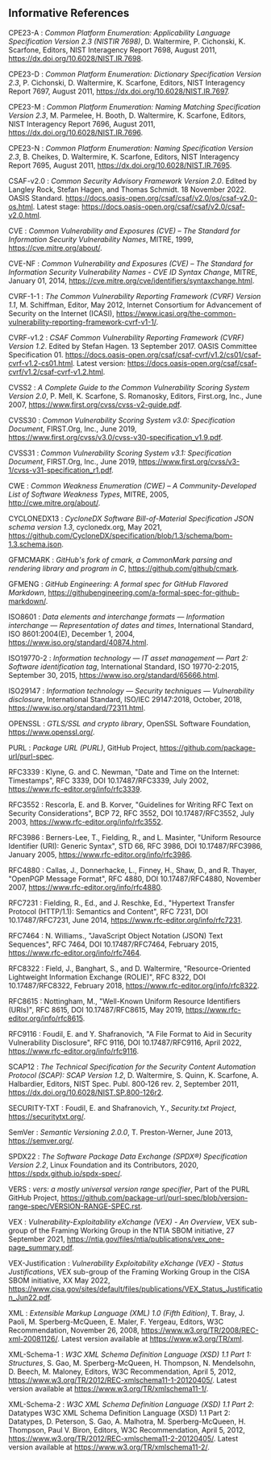 ## Informative References

CPE23-A
:    _Common Platform Enumeration: Applicability Language Specification Version 2.3 (NISTIR 7698)_, D. Waltermire, P. Cichonski, K. Scarfone, Editors, NIST Interagency Report 7698, August 2011, https://dx.doi.org/10.6028/NIST.IR.7698.

CPE23-D
:    _Common Platform Enumeration: Dictionary Specification Version 2.3_, P. Cichonski, D. Waltermire, K. Scarfone, Editors, NIST Interagency Report 7697, August 2011, https://dx.doi.org/10.6028/NIST.IR.7697.

CPE23-M
:    _Common Platform Enumeration: Naming Matching Specification Version 2.3_, M. Parmelee, H. Booth, D. Waltermire, K. Scarfone, Editors, NIST Interagency Report 7696, August 2011, https://dx.doi.org/10.6028/NIST.IR.7696.

CPE23-N
:    _Common Platform Enumeration: Naming Specification Version 2.3_, B. Cheikes, D. Waltermire, K. Scarfone, Editors, NIST Interagency Report 7695, August 2011, https://dx.doi.org/10.6028/NIST.IR.7695.

CSAF-v2.0
:    _Common Security Advisory Framework Version 2.0_. Edited by Langley Rock, Stefan Hagen, and Thomas Schmidt. 18 November 2022. OASIS Standard. https://docs.oasis-open.org/csaf/csaf/v2.0/os/csaf-v2.0-os.html. Latest stage: https://docs.oasis-open.org/csaf/csaf/v2.0/csaf-v2.0.html.

CVE
:    _Common Vulnerability and Exposures (CVE) – The Standard for Information Security Vulnerability Names_, MITRE, 1999, https://cve.mitre.org/about/.

CVE-NF
:    _Common Vulnerability and Exposures (CVE) – The Standard for Information Security Vulnerability Names - CVE ID Syntax Change_, MITRE, January 01, 2014, https://cve.mitre.org/cve/identifiers/syntaxchange.html.

CVRF-1-1
:    _The Common Vulnerability Reporting Framework (CVRF) Version 1.1_, M. Schiffman, Editor, May 2012, Internet Consortium for Advancement of Security on the Internet (ICASI), https://www.icasi.org/the-common-vulnerability-reporting-framework-cvrf-v1-1/.

CVRF-v1.2
:    _CSAF Common Vulnerability Reporting Framework (CVRF) Version 1.2_. Edited by Stefan Hagen. 13 September 2017. OASIS Committee Specification 01. https://docs.oasis-open.org/csaf/csaf-cvrf/v1.2/cs01/csaf-cvrf-v1.2-cs01.html. Latest version: https://docs.oasis-open.org/csaf/csaf-cvrf/v1.2/csaf-cvrf-v1.2.html.

CVSS2
:    _A Complete Guide to the Common Vulnerability Scoring System Version 2.0_, P. Mell, K. Scarfone, S. Romanosky, Editors, First.org, Inc., June 2007, https://www.first.org/cvss/cvss-v2-guide.pdf.

CVSS30
:    _Common Vulnerability Scoring System v3.0: Specification Document_, FIRST.Org, Inc., June 2019, https://www.first.org/cvss/v3.0/cvss-v30-specification_v1.9.pdf.

CVSS31
:    _Common Vulnerability Scoring System v3.1: Specification Document_, FIRST.Org, Inc., June 2019, https://www.first.org/cvss/v3-1/cvss-v31-specification_r1.pdf.

CWE
:    _Common Weakness Enumeration (CWE) – A Community-Developed List of Software Weakness Types_, MITRE, 2005, http://cwe.mitre.org/about/.

CYCLONEDX13
:    _CycloneDX Software Bill-of-Material Specification JSON schema version 1.3_, cyclonedx.org, May 2021, https://github.com/CycloneDX/specification/blob/1.3/schema/bom-1.3.schema.json.

GFMCMARK
:    _GitHub's fork of cmark, a CommonMark parsing and rendering library and program in C_, https://github.com/github/cmark.

GFMENG
:    _GitHub Engineering: A formal spec for GitHub Flavored Markdown_, https://githubengineering.com/a-formal-spec-for-github-markdown/.

ISO8601
:    _Data elements and interchange formats — Information interchange — Representation of dates and times_, International Standard, ISO 8601:2004(E), December 1, 2004, https://www.iso.org/standard/40874.html.

ISO19770-2
:    _Information technology — IT asset management — Part 2: Software identification tag_, International Standard, ISO 19770-2:2015, September 30, 2015, <https://www.iso.org/standard/65666.html>.

ISO29147
:    _Information technology — Security techniques — Vulnerability disclosure_, International Standard, ISO/IEC 29147:2018, October, 2018,
<https://www.iso.org/standard/72311.html>.

OPENSSL
:    _GTLS/SSL and crypto library_, OpenSSL Software Foundation, https://www.openssl.org/.

PURL
:    _Package URL (PURL)_, GitHub Project, https://github.com/package-url/purl-spec.

RFC3339
:    Klyne, G. and C. Newman, "Date and Time on the Internet: Timestamps", RFC 3339, DOI 10.17487/RFC3339, July 2002,
https://www.rfc-editor.org/info/rfc3339.

RFC3552
:    Rescorla, E. and B. Korver, "Guidelines for Writing RFC Text on Security Considerations", BCP 72, RFC 3552, DOI 10.17487/RFC3552, July 2003,
https://www.rfc-editor.org/info/rfc3552.

RFC3986
:    Berners-Lee, T., Fielding, R., and L. Masinter, "Uniform Resource Identifier (URI): Generic Syntax", STD 66, RFC 3986, DOI 10.17487/RFC3986,
January 2005, https://www.rfc-editor.org/info/rfc3986.

RFC4880
:    Callas, J., Donnerhacke, L., Finney, H., Shaw, D., and R. Thayer, "OpenPGP Message Format", RFC 4880, DOI 10.17487/RFC4880, November 2007,
https://www.rfc-editor.org/info/rfc4880.

RFC7231
:    Fielding, R., Ed., and J. Reschke, Ed., "Hypertext Transfer Protocol (HTTP/1.1): Semantics and Content", RFC 7231, DOI 10.17487/RFC7231,
June 2014, https://www.rfc-editor.org/info/rfc7231.

RFC7464
:    N. Williams., "JavaScript Object Notation (JSON) Text Sequences", RFC 7464, DOI 10.17487/RFC7464, February 2015,
https://www.rfc-editor.org/info/rfc7464.

RFC8322
:    Field, J., Banghart, S., and D. Waltermire, "Resource-Oriented Lightweight Information Exchange (ROLIE)", RFC 8322, DOI 10.17487/RFC8322, February 2018,
https://www.rfc-editor.org/info/rfc8322.

RFC8615
:    Nottingham, M., "Well-Known Uniform Resource Identifiers (URIs)", RFC 8615, DOI 10.17487/RFC8615, May 2019,
https://www.rfc-editor.org/info/rfc8615.

RFC9116
:    Foudil, E. and Y. Shafranovich, "A File Format to Aid in Security Vulnerability Disclosure", RFC 9116, DOI 10.17487/RFC9116, April 2022,
https://www.rfc-editor.org/info/rfc9116.

SCAP12
:    _The Technical Specification for the Security Content Automation Protocol (SCAP): SCAP Version 1.2_, D. Waltermire,
S. Quinn, K. Scarfone, A. Halbardier, Editors, NIST Spec. Publ. 800‑126 rev. 2, September 2011, https://dx.doi.org/10.6028/NIST.SP.800-126r2.

SECURITY-TXT
:    Foudil, E. and Shafranovich, Y., _Security.txt Project_, https://securitytxt.org/.

SemVer
:    _Semantic Versioning 2.0.0_, T. Preston-Werner, June 2013, https://semver.org/.

SPDX22
:    _The Software Package Data Exchange (SPDX®) Specification Version 2.2_, Linux Foundation and its Contributors, 2020,
https://spdx.github.io/spdx-spec/.

VERS
:    _vers: a mostly universal version range specifier_, Part of the PURL GitHub Project,
https://github.com/package-url/purl-spec/blob/version-range-spec/VERSION-RANGE-SPEC.rst.

VEX
:    _Vulnerability-Exploitability eXchange (VEX) - An Overview_, VEX sub-group of the Framing Working Group in the NTIA SBOM initiative,
27 September 2021, <https://ntia.gov/files/ntia/publications/vex_one-page_summary.pdf>.

VEX-Justification
:    _Vulnerability Exploitability eXchange (VEX) - Status Justifications_, VEX sub-group of the Framing Working Group in the CISA SBOM initiative,
XX May 2022, https://www.cisa.gov/sites/default/files/publications/VEX_Status_Justification_Jun22.pdf.

XML
:    _Extensible Markup Language (XML) 1.0 (Fifth Edition)_, T. Bray, J. Paoli, M. Sperberg-McQueen, E. Maler, F. Yergeau, Editors,
W3C Recommendation, November 26, 2008, https://www.w3.org/TR/2008/REC-xml-20081126/. Latest version available at <https://www.w3.org/TR/xml>.

XML-Schema-1
:    _W3C XML Schema Definition Language (XSD) 1.1 Part 1: Structures_, S. Gao, M. Sperberg-McQueen, H. Thompson, N. Mendelsohn,
D. Beech, M. Maloney, Editors, W3C Recommendation, April 5, 2012, https://www.w3.org/TR/2012/REC-xmlschema11-1-20120405/.
Latest version available at <https://www.w3.org/TR/xmlschema11-1/>.

XML-Schema-2
:    _W3C XML Schema Definition Language (XSD) 1.1 Part 2_: Datatypes W3C XML Schema Definition Language (XSD) 1.1 Part 2: Datatypes,
D. Peterson, S. Gao, A. Malhotra, M. Sperberg-McQueen, H. Thompson, Paul V. Biron, Editors, W3C Recommendation, April 5, 2012,
https://www.w3.org/TR/2012/REC-xmlschema11-2-20120405/. Latest version available at <https://www.w3.org/TR/xmlschema11-2/>.

